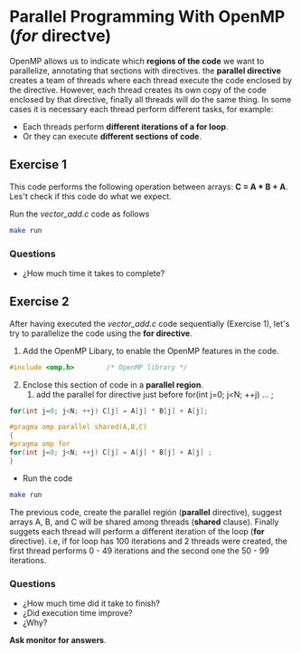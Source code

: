 # Parallel Programming With OpenMP (*for* directve)

OpenMP allows us to indicate which **regions of the code** we want to parallelize, annotating that sections with directives. the **parallel directive** creates a team of threads where each thread execute the code enclosed by the directive. However, each thread creates its own copy of the code enclosed by that directive, finally all threads will do the same thing. In some cases it is necessary each thread perform different tasks, for example:

* Each threads perform **different iterations of a for loop**.
* Or they can execute **different sections of code**.

## Exercise 1

This code performs the following operation between arrays: **C = A * B + A**. Les't check if this code do what we expect.

Run the *vector_add.c* code as follows

```bash
make run 
```

### Questions

* ¿How much time it takes to complete?

## Exercise 2

After having executed the *vector_add.c* code sequentially (Exercise 1), let's try to parallelize the code using the **for directive**.  

1. Add the OpenMP Libary, to enable the OpenMP features in the code.

```c
#include <omp.h>        /* OpenMP library */
```

2. Enclose this section of code in a **parallel region**.
	1. add the parallel for directive just before for(int j=0; j<N; ++j) ... ;

```c
for(int j=0; j<N; ++j) C[j] = A[j] * B[j] + A[j];
```

```c
#pragma omp parallel shared(A,B,C)
{
#pragma omp for
for(int j=0; j<N; ++j) C[j] = A[j] * B[j] + A[j] ;
}
```

* Run the code

```bash
make run 
```

The previous code, create the parallel región (**parallel** directive),  suggest arrays A, B, and C  will be shared among threads (**shared** clause). Finally suggets each thread will perform a different iteration of the loop (**for** directive). i.e, if for loop has 100 iterations and 2 threads were created, the first thread performs 0 - 49 iterations and the second one the 50 - 99 iterations.

### Questions

* ¿How much time did it take to finish? 
* ¿Did execution time improve? 
* ¿Why? 

**Ask monitor for answers**.